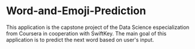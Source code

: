 # Word-and-Emoji-Prediction

This application is the capstone project of the Data Science especialization from Coursera in cooperation with SwiftKey.
The main goal of this application is to predict the next word based on user's input.

